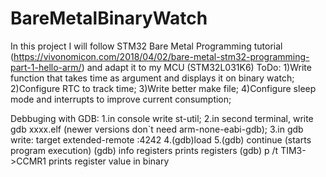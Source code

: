 # BareMetalBinaryWatch
In this project I will follow STM32 Bare Metal Programming tutorial (https://vivonomicon.com/2018/04/02/bare-metal-stm32-programming-part-1-hello-arm/) and adapt it to my MCU (STM32L031K6)
ToDo:
1)Write function that takes time as argument and displays it on binary watch;
2)Configure RTC to track time;
3)Write better make file;
4)Configure sleep mode and interrupts to improve current consumption;

Debbuging with GDB: 
1.in console write st-util;
2.in second terminal, write gdb xxxx.elf (newer versions don`t need arm-none-eabi-gdb);
3.in gdb write: target extended-remote :4242
4.(gdb)load
5.(gdb) continue (starts program execution)
(gdb) info registers prints registers
(gdb) p /t TIM3->CCMR1 prints register value in binary
